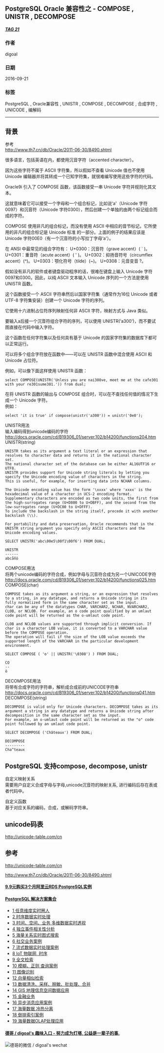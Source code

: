 ## PostgreSQL Oracle 兼容性之 - COMPOSE , UNISTR , DECOMPOSE    
##### [TAG 21](../class/21.md)
            
### 作者           
digoal            
            
### 日期          
2016-09-21          
            
### 标签          
PostgreSQL , Oracle兼容性 , UNISTR , COMPOSE , DECOMPOSE , 合成字符 , UNICODE , 编解码      
            
----          
            
## 背景    
参考    
http://www.th7.cn/db/Oracle/2011-06-30/8490.shtml    
    
很多语言，包括英语在内，都使用沉音字符（accented character）。    
    
因为这些字符不属于 ASCII 字符集，所以假如不查看 Unicode 值也不使用 Unicode 编辑器并将其转成一个已知字符集，就很难编写使用这些字符的代码。     
    
Oracle9i 引入了 COMPOSE 函数，该函数接受一串 Unicode 字符并规则化其文本。    
    
这就意味着它可以接受一个字母和一个组合标记，比如说‘a'（Unicode 字符0097）和沉音符（Unicode 字符0300），然后创建一个单独的由两个标记组合而成的字符。    
    
COMPOSE 使用非凡的组合标记，而没有使用 ASCII 中相应的音节标记，它所使用的非凡的组合标记是 Unicode 标准 的一部分。上面的例子的结果应该是 Unicode 字符00E0（有一个沉音符的小写拉丁字母‘a'）。    
    
在 ANSI 中最常见的组合字符有： U+0300：沉音符（grave accent）( ` )。 U+0301：重音符（acute accent）( ' )。 U+0302：抑扬音符号（circumflex accent）(^)。 U+0303：颚化符号（tilde）(~)。 U+0308：元音变音 ?。    
  
假如没有非凡的软件或者键盘驱动程序的话，很难在键盘上输入 Unicode 字符0097和0300。因此，以纯 ASCII 文本输入 Unicode 序列的一个方法是使用 UNISTR 函数。  
  
这个函数接受一个 ASCII 字符串然后以国家字符集（通常作为16位 Unicode 或者 UTF-8 字符集安装）创建一个 Unicode 字符的序列。  
  
它使用十六进制占位符序列映射任何非 ASCII 字符，映射方式与 Java 类似。   
  
要输入a后接一个沉音符组合字符的序列，可以使用 UNISTR(‘a300')，而不要试图直接在代码中输入字符。  
  
这个函数在任何字符集以及任何具有基于 Unicode 的国家字符集的数据库下都可以正常运行。  
  
可以将多个组合字符放在函数中――可以在 UNISTR 函数中混合使用 ASCII 和 Unicode 占位符。  
  
例如，可以像下面这样使用 UNISTR 函数：  
```
select COMPOSE(UNISTR('Unless you are nai308ve, meet me at the cafe301 with your re301sume301.')) from dual;   
```
  
在将 UNISTR 函数的输出与 COMPOSE 组合时，可以在不查找任何值的情况下生成一个 Unicode 字符。  
例如：   
```
select 'it is true' if compose(unistr('a300')) = unistr('0e0');   
```
  
UNISTR用法    
输入编码得到unicode编码的字符  
http://docs.oracle.com/cd/B19306_01/server.102/b14200/functions204.htm  
UNISTR(string)    
```
UNISTR takes as its argument a text literal or an expression that resolves to character data and returns it in the national character set. 
The national character set of the database can be either AL16UTF16 or UTF8. 
UNISTR provides support for Unicode string literals by letting you specify the Unicode encoding value of characters in the string. 
This is useful, for example, for inserting data into NCHAR columns.

The Unicode encoding value has the form '\xxxx' where 'xxxx' is the hexadecimal value of a character in UCS-2 encoding format. 
Supplementary characters are encoded as two code units, the first from the high-surrogates range (U+D800 to U+DBFF), and the second from the low-surrogates range (U+DC00 to U+DFFF). 
To include the backslash in the string itself, precede it with another backslash (\\).

For portability and data preservation, Oracle recommends that in the UNISTR string argument you specify only ASCII characters and the Unicode encoding values.

SELECT UNISTR('abc\00e5\00f1\00f6') FROM DUAL;

UNISTR
------
abcåñö
```
  
COMPOSE用法  
将两个unicode编码的字符合成，例如字母与沉音符合成为另一个UNICODE字符  
http://docs.oracle.com/cd/B19306_01/server.102/b14200/functions025.htm  
COMPOSE(char)  
```
COMPOSE takes as its argument a string, or an expression that resolves to a string, in any datatype, and returns a Unicode string in its fully normalized form in the same character set as the input. 
char can be any of the datatypes CHAR, VARCHAR2, NCHAR, NVARCHAR2, CLOB, or NCLOB. For example, an o code point qualified by an umlaut code point will be returned as the o-umlaut code point.

CLOB and NCLOB values are supported through implicit conversion. If char is a character LOB value, it is converted to a VARCHAR value before the COMPOSE operation. 
The operation will fail if the size of the LOB value exceeds the supported length of the VARCHAR in the particular development environment.

SELECT COMPOSE ( 'o' || UNISTR('\0308') ) FROM DUAL; 

CO 
-- 
ö 
```
   
DECOMPOSE用法  
将带有合成字符的字符串，解析成合成前的UNICODE字符串  
http://docs.oracle.com/cd/B19306_01/server.102/b14200/functions041.htm  
DECOMPOSE(string)  
```
DECOMPOSE is valid only for Unicode characters. DECOMPOSE takes as its argument a string in any datatype and returns a Unicode string after decomposition in the same character set as the input. 
For example, an o-umlaut code point will be returned as the "o" code point followed by an umlaut code point.

SELECT DECOMPOSE ('Châteaux') FROM DUAL; 

DECOMPOSE
---------
Cha^teaux
```
  
## PostgreSQL 支持compose, decompose, unistr  
自定义映射关系  
需要用户自定义合成字母与字母,unicode沉音符的映射关系, 进行编码后存在表或者代码中。   
  
自定义函数  
基于对应关系的编码，合成，或解码字符串。  
  
## unicode码表
http://unicode-table.com/cn    
  
## 参考
http://unicode-table.com/cn  
  
http://www.th7.cn/db/Oracle/2011-06-30/8490.shtml    
  
  
  
  
  
  
  
  
  
  
  
  
  
  
  
  
  
  
  
  
  
  
  
  
  
  
  
  
  
  
  
  
  
  
  
  
  
  
  
  
  
  
  
  
  
  
  
  
#### [9.9元购买3个月阿里云RDS PostgreSQL实例](https://www.aliyun.com/database/postgresqlactivity "57258f76c37864c6e6d23383d05714ea")
  
  
#### [PostgreSQL 解决方案集合](https://yq.aliyun.com/topic/118 "40cff096e9ed7122c512b35d8561d9c8")
- [1 任意维度实时圈人](https://yq.aliyun.com/topic/118 "40cff096e9ed7122c512b35d8561d9c8")
- [2 时序数据实时处理](https://yq.aliyun.com/topic/118 "40cff096e9ed7122c512b35d8561d9c8")
- [3 时间、空间、业务 多维数据实时透视](https://yq.aliyun.com/topic/118 "40cff096e9ed7122c512b35d8561d9c8")
- [4 独立事件相关性分析](https://yq.aliyun.com/topic/118 "40cff096e9ed7122c512b35d8561d9c8")
- [5 海量关系实时图式搜索](https://yq.aliyun.com/topic/118 "40cff096e9ed7122c512b35d8561d9c8")
- [6 社交业务案例](https://yq.aliyun.com/topic/118 "40cff096e9ed7122c512b35d8561d9c8")
- [7 流式数据实时处理案例](https://yq.aliyun.com/topic/118 "40cff096e9ed7122c512b35d8561d9c8")
- [8 IoT 物联网, 时序](https://yq.aliyun.com/topic/118 "40cff096e9ed7122c512b35d8561d9c8")
- [9 全文检索](https://yq.aliyun.com/topic/118 "40cff096e9ed7122c512b35d8561d9c8")
- [10 模糊、正则 查询案例](https://yq.aliyun.com/topic/118 "40cff096e9ed7122c512b35d8561d9c8")
- [11 图像识别](https://yq.aliyun.com/topic/118 "40cff096e9ed7122c512b35d8561d9c8")
- [12 向量相似检索](https://yq.aliyun.com/topic/118 "40cff096e9ed7122c512b35d8561d9c8")
- [13 数据清洗、采样、脱敏、批处理、合并](https://yq.aliyun.com/topic/118 "40cff096e9ed7122c512b35d8561d9c8")
- [14 GIS 地理信息空间数据应用](https://yq.aliyun.com/topic/118 "40cff096e9ed7122c512b35d8561d9c8")
- [15 金融业务](https://yq.aliyun.com/topic/118 "40cff096e9ed7122c512b35d8561d9c8")
- [16 异步消息应用案例](https://yq.aliyun.com/topic/118 "40cff096e9ed7122c512b35d8561d9c8")
- [17 海量数据 冷热分离](https://yq.aliyun.com/topic/118 "40cff096e9ed7122c512b35d8561d9c8")
- [18 倒排索引案例](https://yq.aliyun.com/topic/118 "40cff096e9ed7122c512b35d8561d9c8")
- [19 海量数据OLAP处理应用](https://yq.aliyun.com/topic/118 "40cff096e9ed7122c512b35d8561d9c8")
  
  
#### [德哥 / digoal's 趣味入口 - 努力成为灯塔, 公益是一辈子的事.](https://github.com/digoal/blog/blob/master/README.md "22709685feb7cab07d30f30387f0a9ae")
  
  
![德哥的微信 / digoal's wechat](../pic/digoal_weixin.jpg "f7ad92eeba24523fd47a6e1a0e691b59")
  
